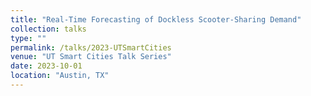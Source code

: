 ```yaml
---
title: "Real-Time Forecasting of Dockless Scooter-Sharing Demand"
collection: talks
type: ""
permalink: /talks/2023-UTSmartCities
venue: "UT Smart Cities Talk Series"
date: 2023-10-01
location: "Austin, TX"
---
```


